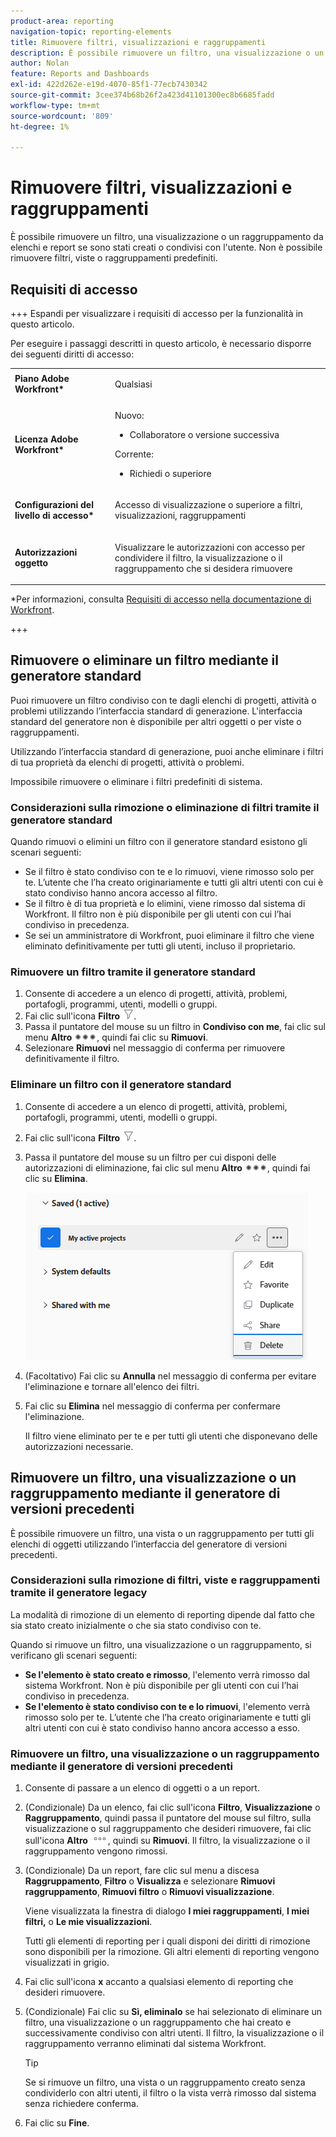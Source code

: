 ```yaml
---
product-area: reporting
navigation-topic: reporting-elements
title: Rimuovere filtri, visualizzazioni e raggruppamenti
description: È possibile rimuovere un filtro, una visualizzazione o un raggruppamento da elenchi e report se sono stati creati o condivisi con l'utente. Non è possibile rimuovere filtri, viste o raggruppamenti predefiniti.
author: Nolan
feature: Reports and Dashboards
exl-id: 422d262e-e19d-4070-85f1-77ecb7430342
source-git-commit: 3cee374b68b26f2a423d41101300ec8b6685fadd
workflow-type: tm+mt
source-wordcount: '809'
ht-degree: 1%

---
```


# Rimuovere filtri, visualizzazioni e raggruppamenti

<!-- Audited: 11/2024 -->

È possibile rimuovere un filtro, una visualizzazione o un raggruppamento da elenchi e report se sono stati creati o condivisi con l&#39;utente. Non è possibile rimuovere filtri, viste o raggruppamenti predefiniti.

## Requisiti di accesso

+++ Espandi per visualizzare i requisiti di accesso per la funzionalità in questo articolo.

Per eseguire i passaggi descritti in questo articolo, è necessario disporre dei seguenti diritti di accesso:

<table style="table-layout:auto"> 
 <col> 
 </col> 
 <col> 
 </col> 
 <tbody> 
  <tr> 
   <td role="rowheader"><strong>Piano Adobe Workfront*</strong></td> 
   <td> <p>Qualsiasi </p> </td> 
  </tr> 
  <tr> 
   <td role="rowheader"><strong>Licenza Adobe Workfront*</strong></td> 
   <td> 
      <p>Nuovo:</p>
         <ul>
         <li><p>Collaboratore o versione successiva</p></li>
         </ul>
      <p>Corrente:</p>
         <ul>
         <li><p>Richiedi o superiore</p></li>
         </ul>
   </td>
  </tr> 
  <tr> 
   <td role="rowheader"><strong>Configurazioni del livello di accesso*</strong></td> 
   <td><p>Accesso di visualizzazione o superiore a filtri, visualizzazioni, raggruppamenti</p></td> 
  </tr> 
  <tr> 
   <td role="rowheader"><strong>Autorizzazioni oggetto</strong></td> 
   <td><p>Visualizzare le autorizzazioni con accesso per condividere il filtro, la visualizzazione o il raggruppamento che si desidera rimuovere</p>
   </td> 
  </tr> 
 </tbody> 
</table>

*Per informazioni, consulta [Requisiti di accesso nella documentazione di Workfront](/help/quicksilver/administration-and-setup/add-users/access-levels-and-object-permissions/access-level-requirements-in-documentation.md).

+++

## Rimuovere o eliminare un filtro mediante il generatore standard

Puoi rimuovere un filtro condiviso con te dagli elenchi di progetti, attività o problemi utilizzando l’interfaccia standard di generazione. L&#39;interfaccia standard del generatore non è disponibile per altri oggetti o per viste o raggruppamenti.

Utilizzando l’interfaccia standard di generazione, puoi anche eliminare i filtri di tua proprietà da elenchi di progetti, attività o problemi.

Impossibile rimuovere o eliminare i filtri predefiniti di sistema.

### Considerazioni sulla rimozione o eliminazione di filtri tramite il generatore standard

Quando rimuovi o elimini un filtro con il generatore standard esistono gli scenari seguenti:

* Se il filtro è stato condiviso con te e lo rimuovi, viene rimosso solo per te. L’utente che l’ha creato originariamente e tutti gli altri utenti con cui è stato condiviso hanno ancora accesso al filtro.
* Se il filtro è di tua proprietà e lo elimini, viene rimosso dal sistema di Workfront. Il filtro non è più disponibile per gli utenti con cui l’hai condiviso in precedenza.
* Se sei un amministratore di Workfront, puoi eliminare il filtro che viene eliminato definitivamente per tutti gli utenti, incluso il proprietario.

### Rimuovere un filtro tramite il generatore standard

1. Consente di accedere a un elenco di progetti, attività, problemi, portafogli, programmi, utenti, modelli o gruppi.
1. Fai clic sull&#39;icona **Filtro** ![Icona Filtro](assets/filter-nwepng.png).
1. Passa il puntatore del mouse su un filtro in **Condiviso con me**, fai clic sul menu **Altro** ![Altro](assets/more-icon-spectrum.png), quindi fai clic su **Rimuovi**.
1. Selezionare **Rimuovi** nel messaggio di conferma per rimuovere definitivamente il filtro.

### Eliminare un filtro con il generatore standard

1. Consente di accedere a un elenco di progetti, attività, problemi, portafogli, programmi, utenti, modelli o gruppi.
1. Fai clic sull&#39;icona **Filtro** ![Icona Filtro](assets/filter-nwepng.png).
1. Passa il puntatore del mouse su un filtro per cui disponi delle autorizzazioni di eliminazione, fai clic sul menu **Altro** ![Altro](assets/more-icon-spectrum.png), quindi fai clic su **Elimina**.

   ![Elimina filtro](assets/new-filters-more-menu-options-with-delete.png)

1. (Facoltativo) Fai clic su **Annulla** nel messaggio di conferma per evitare l&#39;eliminazione e tornare all&#39;elenco dei filtri.
1. Fai clic su **Elimina** nel messaggio di conferma per confermare l&#39;eliminazione.

   Il filtro viene eliminato per te e per tutti gli utenti che disponevano delle autorizzazioni necessarie.

## Rimuovere un filtro, una visualizzazione o un raggruppamento mediante il generatore di versioni precedenti

È possibile rimuovere un filtro, una vista o un raggruppamento per tutti gli elenchi di oggetti utilizzando l’interfaccia del generatore di versioni precedenti.

### Considerazioni sulla rimozione di filtri, viste e raggruppamenti tramite il generatore legacy

La modalità di rimozione di un elemento di reporting dipende dal fatto che sia stato creato inizialmente o che sia stato condiviso con te.

Quando si rimuove un filtro, una visualizzazione o un raggruppamento, si verificano gli scenari seguenti:

* **Se l&#39;elemento è stato creato e rimosso**, l&#39;elemento verrà rimosso dal sistema Workfront. Non è più disponibile per gli utenti con cui l’hai condiviso in precedenza.
* **Se l&#39;elemento è stato condiviso con te e lo rimuovi**, l&#39;elemento verrà rimosso solo per te. L’utente che l’ha creato originariamente e tutti gli altri utenti con cui è stato condiviso hanno ancora accesso a esso.

### Rimuovere un filtro, una visualizzazione o un raggruppamento mediante il generatore di versioni precedenti

1. Consente di passare a un elenco di oggetti o a un report.
1. (Condizionale) Da un elenco, fai clic sull&#39;icona **Filtro**, **Visualizzazione** o **Raggruppamento**, quindi passa il puntatore del mouse sul filtro, sulla visualizzazione o sul raggruppamento che desideri rimuovere, fai clic sull&#39;icona **Altro** ![](assets/more-icon.png), quindi su **Rimuovi**. Il filtro, la visualizzazione o il raggruppamento vengono rimossi.
1. (Condizionale) Da un report, fare clic sul menu a discesa **Raggruppamento**, **Filtro** o **Visualizza** e selezionare **Rimuovi raggruppamento**, **Rimuovi filtro** o **Rimuovi visualizzazione**.

   Viene visualizzata la finestra di dialogo **I miei raggruppamenti**, **I miei filtri,** o **Le mie visualizzazioni**.

   Tutti gli elementi di reporting per i quali disponi dei diritti di rimozione sono disponibili per la rimozione. Gli altri elementi di reporting vengono visualizzati in grigio.

1. Fai clic sull&#39;icona **x** accanto a qualsiasi elemento di reporting che desideri rimuovere.
1. (Condizionale) Fai clic su **Sì, eliminalo** se hai selezionato di eliminare un filtro, una visualizzazione o un raggruppamento che hai creato e successivamente condiviso con altri utenti. Il filtro, la visualizzazione o il raggruppamento verranno eliminati dal sistema Workfront.

   >[!TIP]
   >
   >Se si rimuove un filtro, una vista o un raggruppamento creato senza condividerlo con altri utenti, il filtro o la vista verrà rimosso dal sistema senza richiedere conferma.

1. Fai clic su **Fine**.

